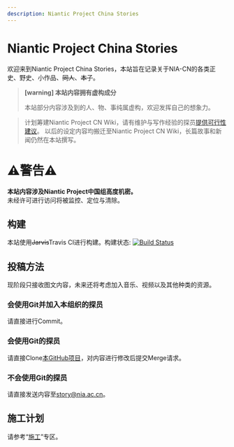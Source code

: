 ```yaml
---
description: Niantic Project China Stories
---
```


# Niantic Project China Stories

欢迎来到Niantic Project China Stories，本站旨在记录关于NIA-CN的各类正史、野史、小作品、~~同人~~、~~本子~~。

> **[warning] 本站内容拥有虚构成分**
>
> 本站部分内容涉及到的人、物、事纯属虚构，欢迎发挥自己的想象力。  

> 计划筹建Niantic Project CN Wiki，请有维护与写作经验的探员[提供可行性建议](mailto:wikiadmin@nia.ac.cn)。
> 以后的设定内容均搬迁至Niantic Project CN Wiki，长篇故事和新闻仍然在本站撰写。

# ⚠警告⚠

**本站内容涉及Niantic Project中国组高度机密。**  
未经许可进行访问将被监控、定位与清除。

## 构建

本站使用~~Jarvis~~Travis CI进行构建。构建状态:
[![Build Status](https://travis-ci.com/UESTC-Ingress/story.svg?branch=master)](https://travis-ci.com/UESTC-Ingress/story)

## 投稿方法

现阶段只接收图文内容，未来还将考虑加入音乐、视频以及其他种类的资源。

### 会使用Git并加入本组织的探员

请直接进行Commit。

### 会使用Git的探员

请直接Clone[本GitHub项目](https://github.com/UESTC-Ingress/story)，对内容进行修改后提交Merge请求。

### 不会使用Git的探员

请直接发送内容至[story@nia.ac.cn](mailto:story@nia.ac.cn)。

## 施工计划

请参考“[施工](construct/construct.md)”专区。
